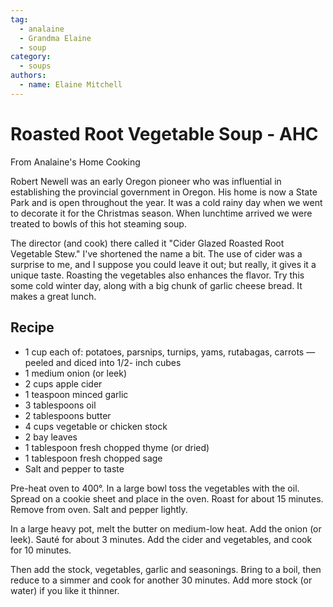```yaml
---
tag:
  - analaine
  - Grandma Elaine
  - soup
category:
  - soups
authors:
  - name: Elaine Mitchell
---
```


# Roasted Root Vegetable Soup - AHC
From Analaine's Home Cooking

Robert Newell was an early Oregon pioneer who was influential in establishing the provincial
government in Oregon. His home is now a State Park and is open throughout the year.
It was a cold rainy day when we went to decorate it for the Christmas season. When lunchtime
arrived we were treated to bowls of this hot steaming soup.

The director (and cook) there called it "Cider Glazed Roasted Root Vegetable Stew." I've
shortened the name a bit. The use of cider was a surprise to me, and I suppose you could leave it
out; but really, it gives it a unique taste.
Roasting the vegetables also enhances the flavor. Try this some cold winter day, along with a
big chunk of garlic cheese bread. It makes a great lunch.

## Recipe

* 1 cup each of: potatoes, parsnips, turnips, yams, rutabagas, carrots — peeled and diced into 1/2-
inch cubes
* 1 medium onion (or leek)
* 2 cups apple cider
* 1 teaspoon minced garlic
* 3 tablespoons oil
* 2 tablespoons butter
* 4 cups vegetable or chicken stock
* 2 bay leaves
* 1 tablespoon fresh chopped thyme (or dried)
* 1 tablespoon fresh chopped sage
* Salt and pepper to taste

Pre-heat oven to 400°. In a large bowl toss the vegetables with the oil. Spread on a cookie sheet
and place in the oven. Roast for about 15 minutes. Remove from oven. Salt and pepper lightly.

In a large heavy pot, melt the butter on medium-low heat. Add the onion (or leek). Sauté for
about 3 minutes. Add the cider and vegetables, and cook for 10 minutes.

Then add the stock, vegetables, garlic and seasonings. Bring to a boil, then reduce to a simmer
and cook for another 30 minutes. Add more stock (or water) if you like it thinner.
